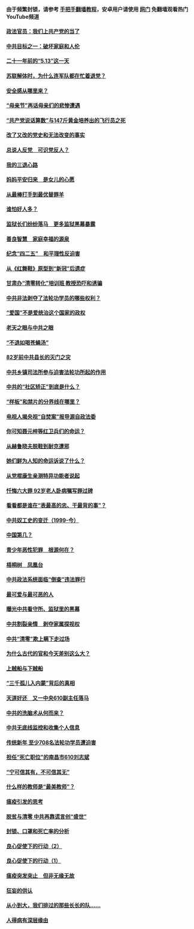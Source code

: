 #### 由于频繁封锁，请参考 [手把手翻墙教程](https://github.com/gfw-breaker/guides/wiki/)，安卓用户请使用 [网门](https://github.com/gfw-breaker/nogfw/blob/master/dl.md?t=05160601) 免翻墙观看热门YouTube频道 

#### [政法官员：我们上共产党的当了](../pages/19/425351.md?t=05160601) 

#### [中共目标之一：破坏家庭和人伦](../pages/19/424454.md?t=05160601) 

#### [二十一年前的“5.13”这一天](../pages/19/424814.md?t=05160601) 

#### [苏联解体时，为什么连军队都在忙着退党？](../pages/19/424335.md?t=05160601) 

#### [安全感从哪里来？](../pages/19/424336.md?t=05160601) 

#### [“母亲节”再话母亲们的悲惨遭遇](../pages/19/424234.md?t=05160601) 

#### [“共产党说话算数”与147斤黄金培养出的飞行员之死](../pages/19/424115.md?t=05160601) 

#### [改了又改的党史和无法改变的事实](../pages/19/424037.md?t=05160601) 

#### [总说人反党　可识党反人？](../pages/19/423820.md?t=05160601) 

#### [我的三退心路](../pages/19/423876.md?t=05160601) 

#### [妈妈平安归来　是女儿的心愿](../pages/19/423947.md?t=05160601) 

#### [从最棒打手到最优替罪羊](../pages/19/423819.md?t=05160601) 

#### [谁怕好人多？](../pages/19/423774.md?t=05160601) 

#### [监狱长们纷纷落马　更多监狱黑幕暴露](../pages/19/423787.md?t=05160601) 

#### [善良智慧　家庭幸福的源泉](../pages/19/423632.md?t=05160601) 

#### [纪念“四二五”　和平理性反迫害](../pages/19/423660.md?t=05160601) 

#### [从《红舞鞋》原型到“新冠”后遗症](../pages/19/423509.md?t=05160601) 

#### [甘肃办“清零转化”培训班 教授恐吓和诱骗](../pages/19/423498.md?t=05160601) 

#### [中共非法剥夺了法轮功学员的哪些权利？](../pages/19/423392.md?t=05160601) 

#### [“爱国”不是爱统治这个国家的政权](../pages/19/423029.md?t=05160601) 

#### [老天之眼与中共之眼](../pages/19/423378.md?t=05160601) 

#### [“不退如喝苍蝇汤”](../pages/19/423287.md?t=05160601) 

#### [82岁前中共县长的灭门之灾](../pages/19/423055.md?t=05160601) 

#### [中共乡镇司法所参与迫害法轮功所起的作用](../pages/19/423064.md?t=05160601) 

#### [中共的“社区矫正”到底是什么？](../pages/19/422870.md?t=05160601) 

#### [“样板”和禁片的分界线在哪里？](../pages/19/422704.md?t=05160601) 

#### [电视人揭央视“自焚案”报导源自政法委](../pages/19/422770.md?t=05160601) 

#### [你可知聂元梓等红卫兵们的命运？](../pages/19/422848.md?t=05160601) 

#### [从赫鲁晓夫脱鞋到耐克遭邪](../pages/19/422826.md?t=05160601) 

#### [她们鲜为人知的命运诉说了什么？](../pages/19/422754.md?t=05160601) 

#### [从党棍康生亲测特异功能者说起](../pages/19/422657.md?t=05160601) 

#### [忏悔六大罪 92岁老人卧病嘱写罪过碑](../pages/19/422750.md?t=05160601) 

#### [看看都是谁在“表最高的忠、干最背的事”？](../pages/19/422703.md?t=05160601) 

#### [中共奴工史的变迁（1999-今）](../pages/19/422656.md?t=05160601) 

#### [中国第几？](../pages/19/422496.md?t=05160601) 

#### [青少年恶性犯罪　根源何在？](../pages/19/422449.md?t=05160601) 

#### [梧桐树　凤凰台](../pages/19/422442.md?t=05160601) 

#### [中共政法系统面临“倒查”违法罪行](../pages/19/422497.md?t=05160601) 

#### [最可爱与最可恶的人](../pages/19/422448.md?t=05160601) 

#### [曝光中共看守所、监狱里的黑幕](../pages/19/422390.md?t=05160601) 

#### [中共割裂亲情　剥夺家属探视权](../pages/19/422364.md?t=05160601) 

#### [中共“清零”欺上瞒下走过场](../pages/19/422306.md?t=05160601) 

#### [为什么古代的官和今天差别这么大？](../pages/19/422228.md?t=05160601) 

#### [上贼船与下贼船](../pages/19/422276.md?t=05160601) 

#### [“三千孤儿入内蒙”背后的真相](../pages/19/422229.md?t=05160601) 

#### [天道好还　又一中央610副主任落马](../pages/19/422155.md?t=05160601) 

#### [中共的洗脑术从何而来？](../pages/19/422154.md?t=05160601) 

#### [中共无底线监控和收集个人信息](../pages/19/422039.md?t=05160601) 

#### [传统新年 至少708名法轮功学员遭迫害](../pages/19/421946.md?t=05160601) 

#### [担任“死亡职位”的南昌市610刘志斌](../pages/19/421957.md?t=05160601) 

#### [“宁可信其有，不可信其无”](../pages/19/421691.md?t=05160601) 

#### [什么样的教师是“最美教师”？](../pages/19/421755.md?t=05160601) 

#### [瘟疫引发的思考](../pages/19/421594.md?t=05160601) 

#### [脱贫与清零 中共再靠谎言创“盛世”](../pages/19/421590.md?t=05160601) 

#### [封锁、口罩和死亡率的分析](../pages/19/421495.md?t=05160601) 

#### [良心促使下的行动（2）](../pages/19/421361.md?t=05160601) 

#### [良心促使下的行动（1）](../pages/19/421302.md?t=05160601) 

#### [瘟疫突发突止　但非无缘无故](../pages/19/421281.md?t=05160601) 

#### [狂妄的供认](../pages/19/421199.md?t=05160601) 

#### [从小到大，我们排过的那些长长的队……](../pages/19/421243.md?t=05160601) 

#### [人得病有深层缘由](../pages/19/420864.md?t=05160601) 

